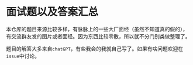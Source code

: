 # 面试题以及答案汇总

本仓库的题目来源比较多样，有脉脉上的一些大厂面经（虽然不知道真的假的），有交流群友发的图片或者面经。因为东西比较零散，所以就不分门别类做整理了。

题目的解答大多来自`chatGPT`，有些我会的我就自己写了。如果有啥问题欢迎在`issue`中讨论。



